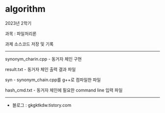 # algorithm

2023년 2학기 

과목 : 파일처리론

과제 소스코드 저장 및 기록

---------------------------------------------------------

synonym_charin.cpp - 동거자 체인 구현

result.txt - 동거자 체인 출력 결과 파일

syn - synonym_chain.cpp를 g++로 컴파일한 파일

hash_cmd.txt - 동거자 체인에 필요한 command line 입력 파일

---------------------------------------------------------------
  - 블로그 : gkgktkdw.tistory.com